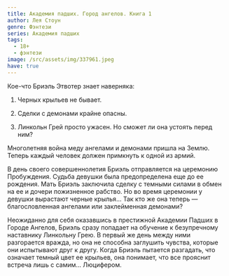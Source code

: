 ```yaml
---
title: Академия падших. Город ангелов. Книга 1
author: Лея Стоун
genre: Фэнтези
series: Академия падших
tags:
  - 18+
  - фэнтези
image: /src/assets/img/337961.jpeg
have: true
---
```

Кое-что Бриэль Этвотер знает наверняка:

1. Черных крыльев не бывает.

2. Сделки с демонами крайне опасны.

3. Линкольн Грей просто ужасен. Но сможет ли она устоять перед ним?

Многолетняя война меду ангелами и демонами пришла на Землю. Теперь каждый человек должен примкнуть к одной из армий.

В день своего совершеннолетия Бриэль отправляется на церемонию Пробуждения. Судьба девушки была предопределена еще до ее рождения. Мать Бриэль заключила сделку с темными силами в обмен на ее и дочери пожизненное рабство. Но во время церемонии у девушки вырастают черные крылья... Так кто же она теперь — благословленная ангелами или заклейменная демонами?

Неожиданно для себя оказавшись в престижной Академии Падших в Городе Ангелов, Бриэль сразу попадает на обучение к безупречному наставнику Линкольну Грею. В первый же день между ними разгорается вражда, но она не способна заглушить чувства, которые они испытывают друг к другу. Когда Бриэль пытается разгадать, что означает темный цвет ее крыльев, она понимает, что все прояснит встреча лишь с самим… Люцифером.
